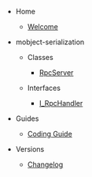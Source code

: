 - Home

  - [Welcome](/)

- mobject-serialization

  - Classes

    - [RpcServer](RpcServer.md)

  - Interfaces

    - [I_RpcHandler](I_RpcHandler.md)

- Guides

  - [Coding Guide](https://mobject-dev-team.github.io/mobject-coding-convention/#/)

- Versions

  - [Changelog](changelog.md)
